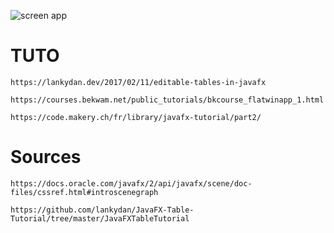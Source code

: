 
![screen app](https://github.com/Thomasgravy/App-GRADLE-JAVAFX-FXML-CSS/blob/master/screen.png)

# TUTO

```
https://lankydan.dev/2017/02/11/editable-tables-in-javafx
```

```
https://courses.bekwam.net/public_tutorials/bkcourse_flatwinapp_1.html
```

```
https://code.makery.ch/fr/library/javafx-tutorial/part2/
```

# Sources
```
https://docs.oracle.com/javafx/2/api/javafx/scene/doc-files/cssref.html#introscenegraph
```

```
https://github.com/lankydan/JavaFX-Table-Tutorial/tree/master/JavaFXTableTutorial
```
